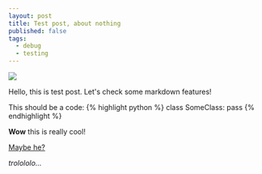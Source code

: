 ```yaml
---
layout: post
title: Test post, about nothing
published: false
tags:
  - debug
  - testing
---
```


<img src="http://cs9238.vk.com/u2287942/141792899/x_424e5403.jpg" />

Hello, this is test post. Let's check some markdown features!

This should be a code:
{% highlight python %}
class SomeClass:
    pass
{% endhighlight %}

**Wow** this is really cool!

[Maybe he?][wiki]

*trolololo...*

[wiki]: http://wikipedia.org  
